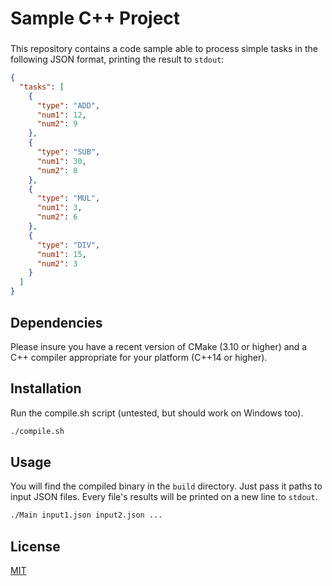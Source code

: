 # Sample C++ Project

### <Repository created as part of a coding exercise>

This repository contains a code sample able to process simple tasks in the following JSON format, printing the result to `stdout`:

```json
{
  "tasks": [
    {
      "type": "ADD",
      "num1": 12,
      "num2": 9
    },
    {
      "type": "SUB",
      "num1": 30,
      "num2": 8
    },
    {
      "type": "MUL",
      "num1": 3,
      "num2": 6
    },
    {
      "type": "DIV",
      "num1": 15,
      "num2": 3
    }
  ]
}
```

## Dependencies
Please insure you have a recent version of CMake (3.10 or higher) and a C++ compiler appropriate for your platform (C++14 or higher).

## Installation

Run the compile.sh script (untested, but should work on Windows too).

```bash
./compile.sh
```

## Usage

You will find the compiled binary in the `build` directory.
Just pass it paths to input JSON files.
Every file's results will be printed on a new line to `stdout`.

```bash
./Main input1.json input2.json ...
```

## License
[MIT](https://choosealicense.com/licenses/mit/)